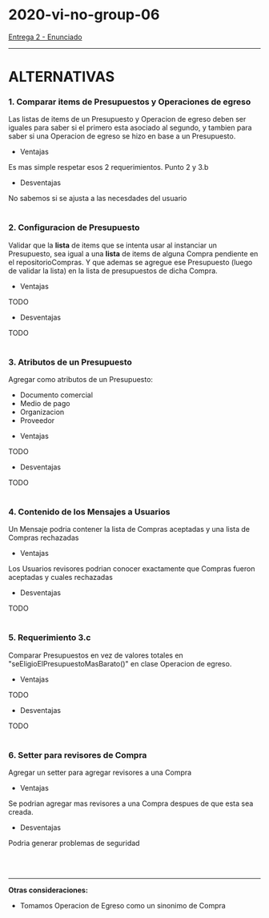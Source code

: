 # 2020-vi-no-group-06


[Entrega 2 - Enunciado](https://drive.google.com/drive/folders/1wnyG9G2lMmhpYuLxhIwIOK93yC_bDp8K)

---

# ALTERNATIVAS

### 1. Comparar items de Presupuestos y Operaciones de egreso
Las listas de items de un Presupuesto y Operacion de egreso deben ser iguales para saber si el primero esta asociado al segundo, y tambien para saber si una Operacion de egreso se hizo en base a un Presupuesto. 

+ Ventajas

Es mas simple respetar esos 2 requerimientos. Punto 2 y 3.b

+ Desventajas

No sabemos si se ajusta a las necesdades del usuario
<br/>
<br/>


### 2. Configuracion de Presupuesto
Validar que la **lista** de items que se intenta usar al instanciar un Presupuesto, sea igual a una **lista** de items de alguna Compra pendiente en el repositorioCompras. Y que ademas se agregue ese Presupuesto (luego de validar la lista) en la lista de presupuestos de dicha Compra.

+ Ventajas

TODO

+ Desventajas

TODO
<br/>
<br/>


### 3. Atributos de un Presupuesto
Agregar como atributos de un Presupuesto:
* Documento comercial
* Medio de pago
* Organizacion
* Proveedor

+ Ventajas

TODO

+ Desventajas

TODO
<br/>
<br/>


### 4. Contenido de los Mensajes a Usuarios
Un Mensaje podria contener la lista de Compras aceptadas y una lista de Compras rechazadas

+ Ventajas

Los Usuarios revisores podrian conocer exactamente que Compras fueron aceptadas y cuales rechazadas

+ Desventajas

TODO
<br/>
<br/>


### 5. Requerimiento 3.c
Comparar Presupuestos en vez de valores totales en "seEligioElPresupuestoMasBarato()" en clase Operacion de egreso.

+ Ventajas

TODO

+ Desventajas

TODO
<br/>
<br/>


### 6. Setter para revisores de Compra
Agregar un setter para agregar revisores a una Compra

+ Ventajas

Se podrian agregar mas revisores a una Compra despues de que esta sea creada.

+ Desventajas

Podria generar problemas de seguridad

<br/>
<br/>

---

**Otras consideraciones:**

* Tomamos Operacion de Egreso como un sinonimo de Compra
